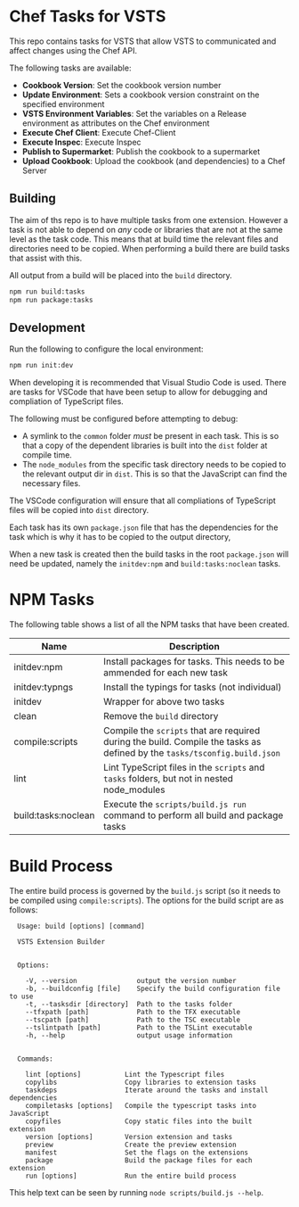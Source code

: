 # Chef Tasks for VSTS

This repo contains tasks for VSTS that allow VSTS to communicated and affect changes using the Chef API.

The following tasks are available:

* **Cookbook Version**: Set the cookbook version number
* **Update Environment**: Sets a cookbook version constraint on the specified environment
* **VSTS Environment Variables**: Set the variables on a Release environment as attributes on the Chef environment
* **Execute Chef Client**: Execute Chef-Client
* **Execute Inspec**: Execute Inspec
* **Publish to Supermarket**: Publish the cookbook to a supermarket
* **Upload Cookbook**: Upload the cookbook (and dependencies) to a Chef Server

## Building

The aim of ths repo is to have multiple tasks from one extension.  However a task is not able to depend on _any_ code or libraries that are not at the same level as the task code.  This means that at build time the relevant files and directories need to be copied.  When performing a build there are build tasks that assist with this.

All output from a build will be placed into the `build` directory.

```bash
npm run build:tasks
npm run package:tasks
```

## Development

Run the following to configure the local environment:

```bash
npm run init:dev
```

When developing it is recommended that Visual Studio Code is used.  There are tasks for VSCode that have been setup to allow for debugging and compliation of TypeScript files.

The following must be configured before attempting to debug:

 - A symlink to the `common` folder _must_ be present in each task.  This is so that a copy of the dependent libraries is built into the `dist` folder at compile time.
 - The `node_modules` from the specific task directory needs to be copied to the relevant output dir in `dist`.  This is so that the JavaScript can find the necessary files.

The VSCode configuration will ensure that all compliations of TypeScript files will be copied into `dist` directory.

Each task has its own `package.json` file that has the dependencies for the task which is why it has to be copied to the output directory,

When a new task is created then the build tasks in the root `package.json` will need be updated, namely the `initdev:npm` and `build:tasks:noclean` tasks.

# NPM Tasks

The following table shows a list of all the NPM tasks that have been created.

| Name | Description |
|------|-------------|
| initdev:npm | Install packages for tasks.  This needs to be ammended for each new task |
| initdev:typngs | Install the typings for tasks (not individual) |
| initdev | Wrapper for above two tasks |
| clean | Remove the `build` directory |
| compile:scripts | Compile the `scripts` that are required during the build.  Compile the tasks as defined by the `tasks/tsconfig.build.json` |
| lint | Lint TypeScript files in the `scripts` and `tasks` folders, but not in nested node_modules |
| build:tasks:noclean | Execute the `scripts/build.js run` command to perform all build and package tasks |

# Build Process

The entire build process is governed by the `build.js` script (so it needs to be compiled using `compile:scripts`). The options for the build script are as follows:

```
  Usage: build [options] [command]

  VSTS Extension Builder


  Options:

    -V, --version               output the version number
    -b, --buildconfig [file]    Specify the build configuration file to use 
    -t, --tasksdir [directory]  Path to the tasks folder 
    --tfxpath [path]            Path to the TFX executable 
    --tscpath [path]            Path to the TSC executable 
    --tslintpath [path]         Path to the TSLint executable
    -h, --help                  output usage information


  Commands:

    lint [options]           Lint the Typescript files
    copylibs                 Copy libraries to extension tasks
    taskdeps                 Iterate around the tasks and install dependencies
    compiletasks [options]   Compile the typescript tasks into JavaScript
    copyfiles                Copy static files into the built extension
    version [options]        Version extension and tasks
    preview                  Create the preview extension
    manifest                 Set the flags on the extensions
    package                  Build the package files for each extension
    run [options]            Run the entire build process
```

This help text can be seen by running `node scripts/build.js --help`.